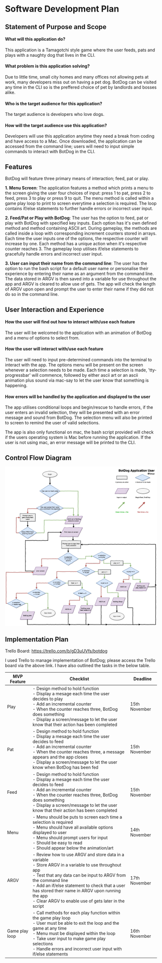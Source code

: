 # **Software Development Plan**



## **Statement of Purpose and Scope**



#### What will this application do?

This application is a Tamagotchi style game where the user feeds, pats and plays with a naughty dog that lives in the CLI. 

####  **What problem is this application solving?**

Due to little time, small city homes and many offices not allowing pets at work, many developers miss out on having a pet dog. BotDog can be visited any time in the CLI so is the preffered choice of pet by landlords and bosses alike.

#### **Who is the target audience for this application?**

The target audience is developers who love dogs.

#### **How will the target audience use this application?**

Developers will use this application anytime they need a break from coding and have access to a Mac. Once downloaded, the application can be accessed from the command line; users will need to input simple commands to interact with BotDog in the CLI.



## **Features**

BotDog will feature three primary means of interaction; feed, pat or play.

**1. Menu Screen**: The application features a method which prints a menu to the screen giving the user four choices of input: press 1 to pat, press 2 to feed, press 3 to play or press 9 to quit. The menu method is called within a game play loop to print to screen everytime a selection is required. The loop contains if/else statements to further handle errors or incorrect user input.

**2. Feed/Pat or Play with BotDog**: The user has the option to feed, pat or play with BotDog with specified key inputs. Each option has it's own defined method and method containing ASCII art. During gameplay, the methods are called inside a loop with corresponding increment counters stored in arrays. Each time the user inputs one of the options, the respective counter will increase by one. Each method has a unique action when it's respective counter reaches 3. The gameplay loop utilises if/else statements to gracefully handle errors and incorrect user input.

**3. User can input their name from the command line**: The user has the option to run the bash script for a default user name or personalise their experience by entering their name as an argument from the command line. The data stored in ARGV is then saved into a variable for use throughout the app and ARGV is cleared to allow use of gets. The app will check the length of ARGV upon open and prompt the user to enter their name if they did not do so in the command line.



## **User Interaction and Experience**

#### **How the user will find out how to interact with/use each feature**

The user will be welcomed to the application with an animation of BotDog and a menu of options to select from. 

#### **How the user will interact with/use each feature**

The user will need to input pre-determined commands into the terminal to interact with the app. The options menu will be present on the screen whenever a selection needs to be made. Each time a selection is made, 'tty-progressbar' will commence, followed by either ascii art or an ascii animation plus sound via mac-say to let the user know that something is happening.

#### **How errors will be handled by the application and displayed to the user**

The app utilises conditional loops and begin/rescue to handle errors, if the user enters an invalid selection, they will be presented with an error message and sound from BotDog. The selection menu will also be printed to screen to remind the user of valid selections.

The app is also only functional on mac, the bash script provided will check if the users operating system is Mac before running the application. If the user is not using mac, an error message will be printed to the CLI.



## **Control Flow Diagram**

![control-flow-diagram](/./documentation/control-flow-diagram.jpg)



## **Implementation Plan**

Trello Board: https://trello.com/b/gD3uUVfs/botdog

I used Trello to manage implementation of BotDog; please access the Trello board via the above link. I have also outlined the tasks in the below table.



| MVP Feature    | Checklist                                                    | Deadline      |
| -------------- | ------------------------------------------------------------ | ------------- |
| Play           | - Design method to hold function<br />- Display a mesage each time the user decides to play<br />- Add an incremental counter<br />- When the counter reaches three, BotDog does something<br>- Display a screen/message to let the user know that their action has been completed | 15th November |
| Pat            | - Design method to hold function<br />- Display a mesage each time the user decides to feed<br />- Add an incremental counter<br />- When the counter reaches three, a message appears and the app closes<br/>- Display a screen/message to let the user know when BotDog has been fed | 15th November |
| Feed           | - Design method to hold function<br />- Display a mesage each time the user decides to feed<br />- Add an incremental counter<br />- When the counter reaches three, BotDog does something<br/>- Display a screen/message to let the user know that their action has been completed | 15th November |
| Menu           | - Menu should be puts to screen each time a selection is required<br/>- Menu should have all available options displayed to user<br />- Menu should prompt users for input<br />- Should be easy to read<br />- Should appear below the animation/art | 14th November |
| ARGV           | - Review how to use ARGV and store data in a variable<br />- Store ARGV in a variable to use throughout app<br />- Test that any data can be input to ARGV from the command line<br />- Add an if/else statement to check that a user has stored their name in ARGV upon running the app<br />- Clear ARGV to enable use of gets later in the script | 17th November |
| Game play loop | - Call methods for each play function within the game play loop<br />- User must be able to exit the loop and the game at any time<br />- Menu must be displayed within the loop<br />- Take user input to make game play selections<br />- Handle errors and incorrect user input with if/else statements | 16th November |
